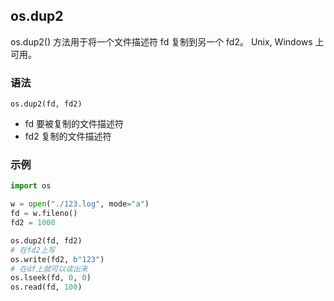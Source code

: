 ## os.dup2
os.dup2() 方法用于将一个文件描述符 fd 复制到另一个 fd2。
Unix, Windows 上可用。

### 语法
`os.dup2(fd, fd2)`
- fd 要被复制的文件描述符
- fd2 复制的文件描述符

### 示例
```python
import os

w = open("./123.log", mode="a")
fd = w.fileno()
fd2 = 1000

os.dup2(fd, fd2)
# 在fd2上写
os.write(fd2, b"123")
# 在df上就可以读出来
os.lseek(fd, 0, 0)
os.read(fd, 100)
```
